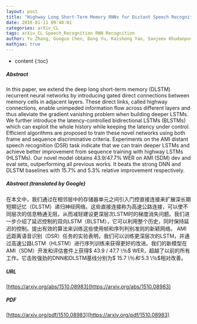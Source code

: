 ```yaml
---
layout: post
title: "Highway Long Short-Term Memory RNNs for Distant Speech Recognition"
date: 2016-01-11 09:48:01
categories: arXiv_CL
tags: arXiv_CL Speech_Recognition RNN Recognition
author: Yu Zhang, Guoguo Chen, Dong Yu, Kaisheng Yao, Sanjeev Khudanpur, James Glass
mathjax: true
---
```


* content
{:toc}

##### Abstract
In this paper, we extend the deep long short-term memory (DLSTM) recurrent neural networks by introducing gated direct connections between memory cells in adjacent layers. These direct links, called highway connections, enable unimpeded information flow across different layers and thus alleviate the gradient vanishing problem when building deeper LSTMs. We further introduce the latency-controlled bidirectional LSTMs (BLSTMs) which can exploit the whole history while keeping the latency under control. Efficient algorithms are proposed to train these novel networks using both frame and sequence discriminative criteria. Experiments on the AMI distant speech recognition (DSR) task indicate that we can train deeper LSTMs and achieve better improvement from sequence training with highway LSTMs (HLSTMs). Our novel model obtains $43.9/47.7\%$ WER on AMI (SDM) dev and eval sets, outperforming all previous works. It beats the strong DNN and DLSTM baselines with $15.7\%$ and $5.3\%$ relative improvement respectively.

##### Abstract (translated by Google)
在本文中，我们通过在相邻层中的存储器单元之间引入门控直接连接来扩展深长期短期记忆（DLSTM）递归神经网络。这些直接连接称为高速公路连接，可以使不同层次的信息畅通无阻，从而减轻建设更深层次LSTM时的梯度消失问题。我们进一步介绍了延迟控制的双向LSTM（BLSTM），它可以利用整个历史，同时保持延迟的控制。提出有效的算法来训练这些使用帧和序列判别准则的新颖网络。 AMI远距离语音识别（DSR）任务的实验表明，我们可以训练更深层次的LSTM，并通过高速公路LSTM（HLSTM）进行序列训练来获得更好的改进。我们的新模型在AMI（SDM）开发和评估套件上获得$ 43.9 / 47.7 \％$ WER，超越了以前的所有工作。它击败强劲的DNN和DLSTM基线分别为$ 15.7 \％$和$ 5.3 \％$相对改善。

##### URL
[https://arxiv.org/abs/1510.08983](https://arxiv.org/abs/1510.08983)

##### PDF
[https://arxiv.org/pdf/1510.08983](https://arxiv.org/pdf/1510.08983)

